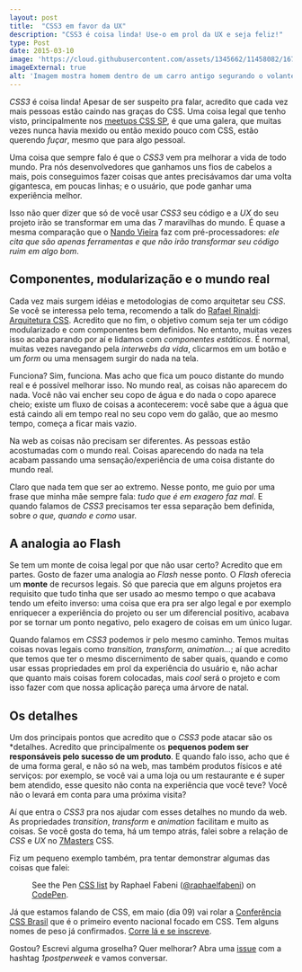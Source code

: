 ```yaml
---
layout: post
title:  "CSS3 em favor da UX"
description: "CSS3 é coisa linda! Use-o em prol da UX e seja feliz!"
type: Post
date: 2015-03-10
image: 'https://cloud.githubusercontent.com/assets/1345662/11458082/167083aa-96a0-11e5-8256-38d2b385d783.jpg'
imageExternal: true
alt: 'Imagem mostra homem dentro de um carro antigo segurando o volante e observando um cachorro que está sentado no banco ao seu lado'
---
```


*CSS3* é coisa linda! Apesar de ser suspeito pra falar, acredito que cada vez mais pessoas estão caindo nas graças do CSS. Uma coisa legal que tenho visto, principalmente nos [meetups CSS SP](https://github.com/raphaelfabeni/css-sp), é que uma galera, que muitas vezes nunca havia mexido ou então mexido pouco com CSS, estão querendo *fuçar*, mesmo que para algo pessoal.

Uma coisa que sempre falo é que o *CSS3* vem pra melhorar a vida de todo mundo. Pra nós desenvolvedores que ganhamos uns fios de cabelos a mais, pois conseguimos fazer coisas que antes precisávamos dar uma volta gigantesca, em poucas linhas; e o usuário, que pode ganhar uma experiência melhor.

Isso não quer dizer que só de você usar *CSS3* seu código e a *UX* do seu projeto irão se transformar em uma das 7 maravilhas do mundo. É quase a mesma comparação que o [Nando Vieira](https://twitter.com/fnando) faz com pré-processadores: *ele cita que são apenas ferramentas e que não irão transformar seu código ruim em algo bom*.

## Componentes, modularização e o mundo real

Cada vez mais surgem idéias e metodologias de como arquitetar seu *CSS*. Se você se interessa pelo tema, recomendo a talk do [Rafael Rinaldi](https://twitter.com/rafaelrinaldi): [Arquitetura CSS](https://speakerdeck.com/rafaelrinaldi/arquitetura-css). Acredito que no fim, o objetivo comum seja ter um código modularizado e com componentes bem definidos. No entanto, muitas vezes isso acaba parando por aí e lidamos com *componentes estáticos*. É normal, muitas vezes navegando pela *interwebs da vida*, clicarmos em um botão e um *form* ou uma mensagem surgir do nada na tela.

Funciona? Sim, funciona. Mas acho que fica um pouco distante do mundo real e é possível melhorar isso. No mundo real, as coisas não aparecem do nada. Você não vai encher seu copo de água e do nada o copo aparece cheio; existe um fluxo de coisas a acontecerem: você sabe que a água que está caindo ali em tempo real no seu copo vem do galão, que ao mesmo tempo, começa a ficar mais vazio.

Na web as coisas não precisam ser diferentes. As pessoas estão acostumadas com o mundo real. Coisas aparecendo do nada na tela acabam passando uma sensação/experiência de uma coisa distante do mundo real.

Claro que nada tem que ser ao extremo. Nesse ponto, me guio por uma frase que minha mãe sempre fala: *tudo que é em exagero faz mal*. E quando falamos de *CSS3* precisamos ter essa separação bem definida, sobre *o que, quando e como* usar.

## A analogia ao Flash

Se tem um monte de coisa legal por que não usar certo? Acredito que em partes. Gosto de fazer uma analogia ao *Flash* nesse ponto. O *Flash* oferecia um **monte** de recursos legais. Só que parecia que em alguns projetos era requisito que tudo tinha que ser usado ao mesmo tempo o que acabava tendo um efeito inverso: uma coisa que era pra ser algo legal e por exemplo enriquecer a experiência do projeto ou ser um diferencial positivo, acabava por se tornar um ponto negativo, pelo exagero de coisas em um único lugar.

Quando falamos em *CSS3* podemos ir pelo mesmo caminho. Temos muitas coisas novas legais como *transition, transform, animation...*; aí que acredito que temos que ter o mesmo discernimento de saber quais, quando e como usar essas propriedades em prol da experiência do usuário e, não achar que quanto mais coisas forem colocadas, mais *cool* será o projeto e com isso fazer com que nossa aplicação pareça uma árvore de natal.

## Os detalhes

Um dos principais pontos que acredito que o *CSS3* pode atacar são os *detalhes. Acredito que principalmente os **pequenos podem ser responsáveis pelo sucesso de um produto**. E quando falo isso, acho que é de uma forma geral, e não só na web, mas também produtos físicos e até serviços: por exemplo, se você vai a uma loja ou um restaurante e é super bem atendido, esse quesito não conta na experiência que você teve? Você não o levará em conta para uma próxima visita?

Aí que entra o *CSS3* pra nos ajudar com esses detalhes no mundo da web. As propriedades *transition*, *transform* e *animation* facilitam e muito as coisas. Se você gosta do tema, há um tempo atrás, falei sobre a relação de *CSS* e *UX* no [7Masters](http://setemasters.imasters.com.br/edicoes/css/) CSS.

<figure class="text-center loading">
    <script async class="speakerdeck-embed" data-id="0d273809db77416c98d2e2ccf2197680" data-ratio="1.33333333333333" src="//speakerdeck.com/assets/embed.js"></script>
</figure>

Fiz um pequeno exemplo também, pra tentar demonstrar algumas das coisas que falei:

<figure class="text-center loading">
    <p data-height="550" data-theme-id="4240" data-slug-hash="ZYrrKP" data-default-tab="result" data-user="raphaelfabeni" class='codepen'>See the Pen <a href='http://codepen.io/raphaelfabeni/pen/ZYrrKP/'>CSS list</a> by Raphael Fabeni (<a href='http://codepen.io/raphaelfabeni'>@raphaelfabeni</a>) on <a href='http://codepen.io'>CodePen</a>.</p>
    <script async src="//assets.codepen.io/assets/embed/ei.js"></script>
</figure>

Já que estamos falando de CSS, em maio (dia 09) vai rolar a [Conferência CSS Brasil](http://www.conferenciacssbrasil.com.br) que é o primeiro evento nacional focado em CSS. Tem alguns nomes de peso já confirmados. [Corre lá e se inscreve](http://www.eventick.com.br/conferenciacssbrasil).

Gostou? Escrevi alguma groselha? Quer melhorar? Abra uma [issue](https://github.com/raphaelfabeni/raphaelfabeni.github.io/issues) com a hashtag *1postperweek* e vamos conversar.







